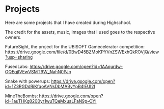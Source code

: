 # Projects
Here are some projects that I have created during Highschool.

The credit for the assets, music, images that I used goes to the respective owners.

FutureSight, the project for the UBISOFT Gamecelerator competition: https://drive.google.com/file/d/0BwD45BZMoKPYVnZSWExhQkROVjQ/view?usp=sharing

FusedLabs: https://drive.google.com/open?id=1AAqurdw-OQEqjIVEwVSMT9W_NahN0PJn

Snake with powerups: https://drive.google.com/open?id=1Z3RGDdRiKfqoAVNsDbMABvYpB4lEUl2I

MineTheBombs: https://drive.google.com/open?id=1auTHKg0200yr1wuTQeMxuaLFaN9p-OYI
